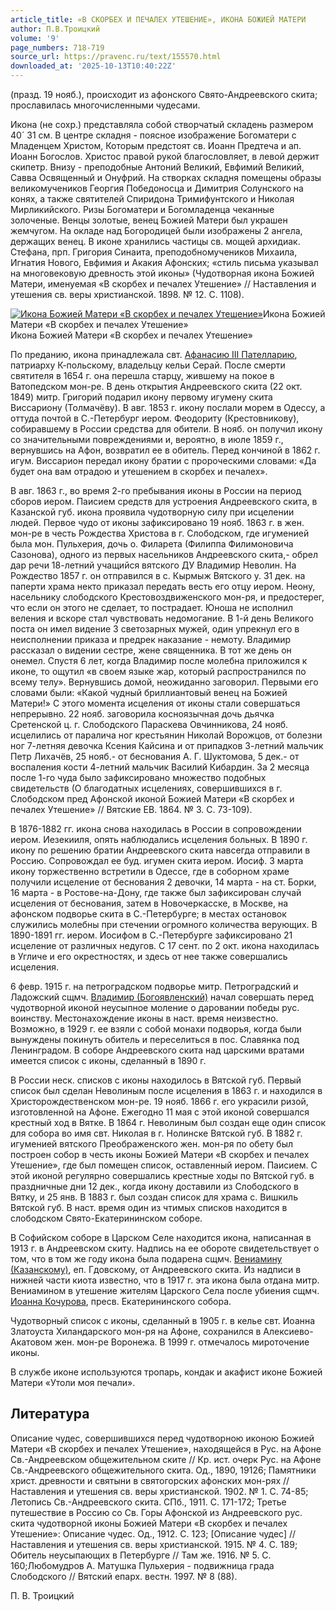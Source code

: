 ```yaml
---
article_title: «В СКОРБЕХ И ПЕЧАЛЕХ УТЕШЕНИЕ», ИКОНА БОЖИЕЙ МАТЕРИ
author: П.В.Троицкий
volume: '9'
page_numbers: 718-719
source_url: https://pravenc.ru/text/155570.html
downloaded_at: '2025-10-13T10:40:22Z'
---
```


(празд. 19 нояб.), происходит из афонского Свято-Андреевского скита; прославилась многочисленными чудесами.

Икона (не сохр.) представляла собой створчатый складень размером 40´
31 см. В центре складня - поясное изображение Богоматери с Младенцем Христом, Которым предстоят св. Иоанн Предтеча и ап. Иоанн Богослов. Христос правой рукой благословляет, в левой держит скипетр. Внизу - преподобные Антоний Великий, Евфимий Великий, Савва Освященный и Онуфрий. На створках складня помещены образы великомучеников Георгия Победоносца и Димитрия Солунского на конях, а также святителей Спиридона Тримифунтского и Николая Мирликийского. Ризы Богоматери и Богомладенца чеканные золоченые. Венцы золотые, венец Божией Матери был украшен жемчугом. На окладе над Богородицей были изображены 2 ангела, держащих венец. В иконе хранились частицы св. мощей архидиак. Стефана, прп. Григория Синаита, преподобномучеников Михаила, Игнатия Нового, Евфимия и Акакия Афонских; «стиль письма указывал на многовековую древность этой иконы» (Чудотворная икона Божией Матери, именуемая «В скорбех и печалех Утешение» // Наставления и утешения св. веры христианской. 1898. № 12. С. 1108).

[![Икона Божией Матери «В скорбех и печалех Утешение»](https://pravenc.ru/data/696/461/1234/i200.jpg "Кликните для увеличения картинки")](https://pravenc.ru/data/696/461/1234/i400.jpg)Икона Божией Матери «В скорбех и печалех Утешение»  
Икона Божией Матери «В скорбех и печалех Утешение»

По преданию, икона принадлежала свт. [Афанасию III Пателларию](<https://pravenc.ru/text/Афанасию III Пателларию.html>), патриарху К-польскому, владельцу кельи Серай. После смерти святителя в 1654 г. она перешла старцу, жившему на покое в Ватопедском мон-ре. В день открытия Андреевского скита (22 окт. 1849) митр. Григорий подарил икону первому игумену скита Виссариону (Толмачёву). В авг. 1853 г. икону послали морем в Одессу, а оттуда почтой в С.-Петербург иером. Феодориту (Крестовникову), собиравшему в России средства для обители. В нояб. он получил икону со значительными повреждениями и, вероятно, в июле 1859 г., вернувшись на Афон, возвратил ее в обитель. Перед кончиной в 1862 г. игум. Виссарион передал икону братии с пророческими словами: «Да будет она вам отрадою и утешением в скорбех и печалех».

В авг. 1863 г., во время 2-го пребывания иконы в России на период сборов иером. Паисием средств для устроения Андреевского скита, в Казанской губ. икона проявила чудотворную силу при исцелении людей. Первое чудо от иконы зафиксировано 19 нояб. 1863 г. в жен. мон-ре в честь Рождества Христова в г. Слободском, где игуменией была мон. Пульхерия, дочь о. Филарета (Филиппа Филимоновича Сазонова), одного из первых насельников Андреевского скита,- обрел дар речи 18-летний учащийся вятского ДУ Владимир Неволин. На Рождество 1857 г. он отправился в с. Кырмыж Вятского у. 31 дек. на паперти храма некто приказал передать весть его отцу иером. Неону, насельнику слободского Крестовоздвиженского мон-ря, и предостерег, что если он этого не сделает, то пострадает. Юноша не исполнил веления и вскоре стал чувствовать недомогание. В 1-й день Великого поста он имел видение 3 светозарных мужей, один упрекнул его в неисполнении приказа и предрек наказание - немоту. Владимир рассказал о видении сестре, жене священника. В тот же день он онемел. Спустя 6 лет, когда Владимир после молебна приложился к иконе, то ощутил «в своем языке жар, который распространился по всему телу». Вернувшись домой, неожиданно заговорил. Первыми его словами были: «Какой чудный бриллиантовый венец на Божией Матери!» С этого момента исцеления от иконы стали совершаться непрерывно. 22 нояб. заговорила косноязычная дочь дьячка Сретенской ц. г. Слободского Параскева Овчинникова, 24 нояб. исцелились от паралича ног крестьянин Николай Ворожцов, от болезни ног 7-летняя девочка Ксения Кайсина и от припадков 3-летний мальчик Петр Лихачёв, 25 нояб.- от беснования А. Г. Шуктомова, 5 дек.- от воспаления кости 4-летний мальчик Василий Кибардин. За 2 месяца после 1-го чуда было зафиксировано множество подобных свидетельств (О благодатных исцелениях, совершившихся в г. Слободском пред Афонской иконой Божией Матери «В скорбех и печалех Утешение» // Вятские ЕВ. 1864. № 3. С. 73-109).

В 1876-1882 гг. икона снова находилась в России в сопровождении иером. Иезекииля, опять наблюдались исцеления больных. В 1890 г. икону по решению братии Андреевского скита навсегда отправили в Россию. Сопровождал ее буд. игумен скита иером. Иосиф. 3 марта икону торжественно встретили в Одессе, где в соборном храме получили исцеление от беснования 2 девочки, 14 марта - на ст. Борки, 16 марта - в Ростове-на-Дону, где также был зафиксирован случай исцеления от беснования, затем в Новочеркасске, в Москве, на афонском подворье скита в С.-Петербурге; в местах остановок служились молебны при стечении огромного количества верующих. В 1890-1891 гг. иером. Иосифом в С.-Петербурге зафиксировано 21 исцеление от различных недугов. С 17 сент. по 2 окт. икона находилась в Угличе и его окрестностях, и здесь от нее также совершались исцеления.

6 февр. 1915 г. на петроградском подворье митр. Петроградский и Ладожский сщмч. [Владимир (Богоявленский)](<https://pravenc.ru/text/Владимир (Богоявленский).html>) начал совершать перед чудотворной иконой неусыпное моление о даровании победы рус. воинству. Местонахождение иконы в наст. время неизвестно. Возможно, в 1929 г. ее взяли с собой монахи подворья, когда были вынуждены покинуть обитель и переселиться в пос. Славянка под Ленинградом. В соборе Андреевского скита над царскими вратами имеется список с иконы, сделанный в 1890 г.

В России неск. списков с иконы находилось в Вятской губ. Первый список был сделан Неволиным после исцеления в 1863 г. и находился в Христорождественском мон-ре. 19 нояб. 1866 г. его украсили ризой, изготовленной на Афоне. Ежегодно 11 мая с этой иконой совершался крестный ход в Вятке. В 1864 г. Неволиным был создан еще один список для собора во имя свт. Николая в г. Нолинске Вятской губ. В 1882 г. игуменией вятского Преображенского жен. мон-ря по обету был построен собор в честь иконы Божией Матери «В скорбех и печалех Утешение», где был помещен список, оставленный иером. Паисием. С этой иконой регулярно совершались крестные ходы по Вятской губ. в праздничные дни 12 дек., когда икону доставили из Слободского в Вятку, и 25 янв. В 1883 г. был создан список для храма с. Вишкиль Вятской губ. В наст. время один из чтимых списков находится в слободском Свято-Екатерининском соборе.

В Софийском соборе в Царском Селе находится икона, написанная в 1913 г. в Андреевском скиту. Надпись на ее обороте свидетельствует о том, что в том же году икона была подарена сщмч. [Вениамину (Казанскому)](<https://pravenc.ru/text/Вениамину (Казанскому).html>), еп. Гдовскому, от Андреевского скита. Из надписи в нижней части киота известно, что в 1917 г. эта икона была отдана митр. Вениамином в утешение жителям Царского Села после убиения сщмч. [Иоанна Кочурова](<https://pravenc.ru/text/Иоанна Кочурова.html>), пресв. Екатерининского собора.

Чудотворный список с иконы, сделанный в 1905 г. в келье свт. Иоанна Златоуста Хиландарского мон-ря на Афоне, сохранился в Алексиево-Акатовом жен. мон-ре Воронежа. В 1999 г. отмечалось мироточение иконы.

В службе иконе используются тропарь, кондак и акафист иконе Божией Матери «Утоли моя печали».

## Литература

Описание чудес, совершившихся перед чудотворною иконою Божией Матери «В скорбех и печалех Утешение», находящейся в Рус. на Афоне Св.-Андреевском общежительном ските // Кр. ист. очерк Рус. на Афоне Св.-Андреевского общежительного скита. Од., 1890, 19126; Памятники христ. древности и святыни в святогорских афонских мон-рях // Наставления и утешения св. веры христианской. 1902. № 1. С. 74-85; Летопись Св.-Андреевского скита. СПб., 1911. С. 171-172; Третье путешествие в Россию со Св. Горы Афонской из Андреевского рус. скита чудотворной иконы Божией Матери «В скорбех и печалех Утешение»: Описание чудес. Од., 1912. С. 123; [Описание чудес] // Наставления и утешения св. веры христианской. 1915. № 4. С. 189; Обитель неусыпающих в Петербурге // Там же. 1916. № 5. С. 160;Любомудров А. Матушка Пульхерия - подвижница града Слободского // Вятский епарх. вестн. 1997. № 8 (88).

П. В. Троицкий
